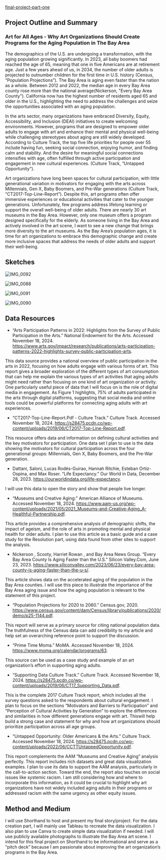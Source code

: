 [final-project-part-one](https://diliu-cmu.github.io/liu-portfolio/) 


## Project Outline and Summary 

### Art for All Ages - Why Art Organizations Should Create Programs for the Aging Population in The Bay Area

The demographics of the U.S. are undergoing a transformation, with the aging population growing significantly. In 2023, all baby boomers had reached the age of 65, meaning that one in five Americans are at retirement age. Just a few years ahead of us, in 2034, the number of older adults is projected to outnumber children for the first time in U.S. history (Census, “Population Projections”). The Bay Area is aging even faster than the nation as a whole. Between 2012 and 2022, the median age in every Bay Area county rose more than the national average(Nickerson, "Every Bay Area County"). California now has the highest number of residents aged 65 and older in the U.S., highlighting the need to address the challenges and seize the opportunities associated with an aging population.

In the arts sector, many organizations have embraced Diversity, Equity, Accessibility, and Inclusion (DEAI) initiatives to create welcoming environments. However, programs that are designed to empower older adults to engage with art and enhance their mental and physical well-being while challenging stereotypes about aging are still widely developed. According to Culture Track, the top five life priorities for people over 55 include having fun, seeking social connection, enjoying humor, and finding calm and stability. And the desire for meaningful social connections intensifies with age, often fulfilled through active participation and engagement in new cultural experiences. (Culture Track, “Untapped Opportunity”).

Art organizations have long been spaces for cultural participation, with little generational variation in motivators for engaging with the arts across Millennials, Gen X, Baby Boomers, and Pre-War generations (Culture Track, “CT2017-Top-Line-Report”). Despite this, art programs often offer immersive experiences or educational activities that cater to the younger generations. Unfortunately, few programs address lifelong learning or support the overall well-being of older adults. There are nearly 30 art museums in the Bay Area. However, only one museum offers a program designed specifically for the elderly. As someone living in the Bay Area and actively involved in the art scene, I want to see a new change that brings more diversity to the art museums. As the Bay Area’s population ages, it is time for art organizations to embrace this demographic change and create more inclusive spaces that address the needs of older adults and support their well-being.


## Sketches

![IMG_0092](https://github.com/user-attachments/assets/083e413c-11ce-4159-a8ad-476bf0ad72a3)


![IMG_0088](https://github.com/user-attachments/assets/069033a4-f74e-4057-89b8-03c7455cf396)



![IMG_0091](https://github.com/user-attachments/assets/48e46773-e82a-4218-8f4f-06190cab34ec)



![IMG_0090](https://github.com/user-attachments/assets/2f8aac24-9e2b-4087-8111-40693682a80b)



## Data Resources 

- “Arts Participation Patterns in 2022: Highlights from the Survey of Public Participation in the Arts.” National Endowment for the Arts. Accessed November 18, 2024. https://www.arts.gov/impact/research/publications/arts-participation-patterns-2022-highlights-survey-public-participation-arts. 

This data source provides a national overview of public participation in the arts in 2022, focusing on how adults engage with various forms of art. This report gives a broader exploration of the different types of art consumption that can help me explain the various types of art activities that aging adults might need rather than focusing on one kind of art organization or activity. One particularly useful piece of data that I will focus on is the role of digital media in engagement. As Figure 1 highlights, 75% of adults participated in the arts through digital platforms, suggesting that social media and online tools could be powerful platforms for connecting aging adults with art experiences.


- “CT2017-Top-Line-Report.Pdf - Culture Track.” Culture Track. Accessed November 18, 2024. https://s28475.pcdn.co/wp-content/uploads/2019/06/CT2017-Top-Line-Report.pdf. 

This resource offers data and information on defining cultural activities and the key motivators for participation. One data set I plan to use is the data showing the motivators for cultural participation across the four generational groups: Millennials, Gen X, Baby Boomers, and the Pre-War generation.


- Dattani, Saloni, Lucas Rodés-Guirao, Hannah Ritchie, Esteban Ortiz-Ospina, and Max Roser. “Life Expectancy.” Our World in Data, December 28, 2023. https://ourworldindata.org/life-expectancy. 

I will use this data to open the story and show that people live longer. 


- “Museums and Creative Aging:” American Alliance of Museums. Accessed November 18, 2024. https://www.aam-us.org/wp-content/uploads/2021/05/2021_Museums-and-Creative-Aging_A-Healthful-Partnership.pdf. 

This article provides a comprehensive analysis of demographic shifts, the impact of ageism, and the role of arts in promoting mental and physical health for older adults. I plan to use this article as a basic guide and a case study for the Resolution part, using data found from other sites to support the analysis.


- Nickerson , Scooty, Harriet Rowan , and Bay Area News Group. “Every Bay Area County Is Aging Faster than the U.S.” Silicon Valley.Com, June 23, 2023. https://www.siliconvalley.com/2023/06/23/every-bay-area-county-is-aging-faster-than-the-u-s/. 

This article shows data on the accelerated aging of the population in the Bay Area counties. I will use this piece to illustrate the importance of the Bay Area aging issue and how the aging population is relevant to the statement of this project.


- “Population Projections for 2020 to 2060.” Census.gov, 2020. https://www.census.gov/content/dam/Census/library/publications/2020/demo/p25-1144.pdf. 

This report will serve as a primary source for citing national population data. The truthfulness of the Census data can add credibility to my article and help set an overarching reference point to support the discussion.


- “Prime Time Moma.” MoMA. Accessed November 18, 2024. https://www.moma.org/calendar/programs/63. 

This source can be used as a case study and example of an art organization’s effort in supporting aging adults.


- “Supporting Data Culture Track.” Culture Track. Accessed November 18, 2024. https://s28475.pcdn.co/wp-content/uploads/2019/06/CT17_Supporting_Data.pdf. 

This is the complete 2017 Culture Track report, which includes all the survey questions asked to the respondents about cultural engagement. I plan to focus on the sections “Motivators and Barriers to Participation” and “Perception of Cultural Activities by Generation” to explore the differences and similarities in how different generations engage with art. Thiswill help build a strong case and statement for why and how art organizations should prioritize participation across all age groups.


- “Untapped Opportunity: Older Americans & the Arts.” Culture Track. Accessed November 18, 2024. https://s28475.pcdn.co/wp-content/uploads/2022/06/CCTTUntappedOpportunity.pdf. 

This report complements the AAM “Museums and Creative Aging” analysis perfectly. This report includes rich datasets and great data visualization examples. I plan to use its data to support the AAM analysis, particularly in the call-to-action section. Toward the end, the report also touches on social issues like systemic racism. I am still considering how and where to incorporate this information, as it could be crucial to highlight why art organizations have not widely included aging adults in their programs or addressed racism with the same urgency as other equity issues.



## Method and Medium

I will use Shorthand to host and present my final story/project. For the data creation part, I will mainly use Tableau to recreate the data visualization. I also plan to use Canva to create simple data visualization if needed. I will use publicly available photographs to illustrate the Bay Area art scene. I intend for this final project on Shorthand to be informational and serve as a “pitch deck” because I am passionate about improving the art organization’s programs in the Bay Area. 
